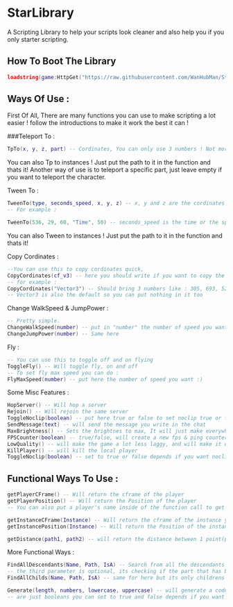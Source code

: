 # StarLibrary
A Scripting Library to help your scripts look cleaner and also help you if you only starter scripting.

## How To Boot The Library
```lua
loadstring(game:HttpGet("https://raw.githubusercontent.com/WanHubMan/StarLibrary/main/Code"))()
```

## Ways Of Use :
First Of All, There are many functions you can use to make scripting a lot easier ! follow the introductions to make it work the best it can !

###Teleport To :
```lua
TpTo(x, y, z, part) -- Cordinates, You can only use 3 numbers ! Not more or less or it will bring an error !
```
You can also Tp to instances ! Just put the path to it in the function and thats it!
Another way of use is to teleport a specific part, just leave empty if you want to teleport the character.

Tween To :
```lua
TweenTo(type, seconds_speed, x, y, z) -- x, y and z are the cordinates and types are "Time" and "Speed",
-- For example :

TweenTo(536, 29, 60, "Time", 50) -- seconds_speed is the time or the speed, depends on what type you selected !
```
You can also Tween to instances ! Just put the path to it in the function and thats it!

Copy Cordinates :
```lua
--You can use this to copy cordinates quick,
CopyCordinates(cf_v3) -- here you should write if you want to copy the whole "CFrame" number or "Vector3"!
-- for example :
CopyCordinates("Vector3") -- Should bring 3 numbers like : 305, 693, 52
-- Vector3 is also the default so you can put nothing in it too
```

Change WalkSpeed & JumpPower :
```lua
-- Pretty simple.
ChangeWalkSpeed(number) -- put in "number" the number of speed you want to change to
ChangeJumpPower(number) -- Same here
```

Fly :
```lua
-- You can use this to toggle off and on flying
ToggleFly() -- Will toggle fly, on and off 
-- To set fly max speed you can do :
FlyMaxSpeed(number) -- put here the number of speed you want :)
```
Some Misc Features :
```lua
HopServer() -- Will hop a server 
Rejoin() -- Will rejoin the same server
ToggleNoclip(boolean) -- put here true or false to set noclip true or false
SendMessage(text) -- will send the message you write in the chat
MaxBrightness() -- Sets the brightnes to max, It will just make everywhere dark to not dark
FPSCounter(boolean) -- true/false, will create a new fps & ping counter on the screen, you can disable it and enable it always
LowQuality() -- will make the game a lot less laggy, and will make it ugly af
KillPlayer() -- will kill the local player
ToggleNoclip(boolean) -- set to true or false depends if you want noclip on or off
```

## Functional Ways To Use :

```lua
getPlayerCFrame() -- Will return the cframe of the player
getPlayerPosition() -- Will return the Position of the player
-- You can also put a player's name inside of the function call to get his cframe, leave empty if you want the local player

getInstanceCFrame(Instance) -- Will return the cframe of the instance you put inside of the function call
getInstancePosition(Instance) -- Will return the Position of the instance you put inside of the function call
```

```lua
getDistance(path1, path2) -- will return the distance between 1 point(path) to the 2 point(path).
```
More Functional Ways :
```lua
FindAllDescendants(Name, Path, IsA) -- Search from all the descendants from the path you selected to find the object that you selected the name of,
-- the third parameter is optional, its checking if the part that has been found is a "Part", "Text", "Model" or "Animation".
FindAllChilds(Name, Path, IsA) -- same for here but its only childrens
```

```lua
Generate(length, numbers, lowercase, uppercase) -- will generate a code, length is how long you want the code to be. numbers, lowercase and uppercase
-- are just booleans you can set to true and false depends if you want it in the code you are generating, you can skip that if you want all.
```
